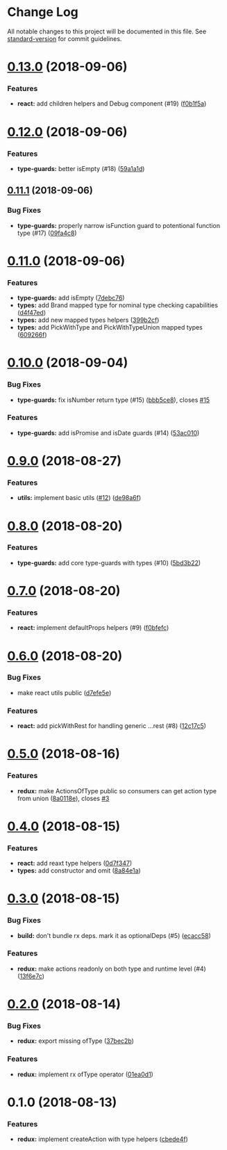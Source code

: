 # Change Log

All notable changes to this project will be documented in this file. See [standard-version](https://github.com/conventional-changelog/standard-version) for commit guidelines.

<a name="0.13.0"></a>

# [0.13.0](https://www.github.com/Hotell/rex-tils/compare/v0.12.0...v0.13.0) (2018-09-06)

### Features

- **react:** add children helpers and Debug component (#19) ([f0b1f5a](https://www.github.com/Hotell/rex-tils/commit/f0b1f5a))

<a name="0.12.0"></a>

# [0.12.0](https://www.github.com/Hotell/rex-tils/compare/v0.11.1...v0.12.0) (2018-09-06)

### Features

- **type-guards:** better isEmpty (#18) ([59a1a1d](https://www.github.com/Hotell/rex-tils/commit/59a1a1d))

<a name="0.11.1"></a>

## [0.11.1](https://www.github.com/Hotell/rex-tils/compare/v0.11.0...v0.11.1) (2018-09-06)

### Bug Fixes

- **type-guards:** properly narrow isFunction guard to potentional function type (#17) ([09fa4c8](https://www.github.com/Hotell/rex-tils/commit/09fa4c8))

<a name="0.11.0"></a>

# [0.11.0](https://www.github.com/Hotell/rex-tils/compare/v0.10.0...v0.11.0) (2018-09-06)

### Features

- **type-guards:** add isEmpty ([7debc76](https://www.github.com/Hotell/rex-tils/commit/7debc76))
- **types:** add Brand mapped type for nominal type checking capabilities ([d4f47ed](https://www.github.com/Hotell/rex-tils/commit/d4f47ed))
- **types:** add new mapped types helpers ([399b2cf](https://www.github.com/Hotell/rex-tils/commit/399b2cf))
- **types:** add PickWithType and PickWithTypeUnion mapped types ([609266f](https://www.github.com/Hotell/rex-tils/commit/609266f))

<a name="0.10.0"></a>

# [0.10.0](https://www.github.com/Hotell/rex-tils/compare/v0.9.0...v0.10.0) (2018-09-04)

### Bug Fixes

- **type-guards:** fix isNumber return type (#15) ([bbb5ce8](https://www.github.com/Hotell/rex-tils/commit/bbb5ce8)), closes [#15](https://www.github.com/Hotell/rex-tils/issues/15)

### Features

- **type-guards:** add isPromise and isDate guards (#14) ([53ac010](https://www.github.com/Hotell/rex-tils/commit/53ac010))

<a name="0.9.0"></a>

# [0.9.0](https://github.com/Hotell/rex-tils/compare/v0.8.0...v0.9.0) (2018-08-27)

### Features

- **utils:** implement basic utils ([#12](https://github.com/Hotell/rex-tils/issues/12)) ([de98a6f](https://github.com/Hotell/rex-tils/commit/de98a6f))

<a name="0.8.0"></a>

# [0.8.0](https://www.github.com/Hotell/rex-tils/compare/v0.7.0...v0.8.0) (2018-08-20)

### Features

- **type-guards:** add core type-guards with types (#10) ([5bd3b22](https://www.github.com/Hotell/rex-tils/commit/5bd3b22))

<a name="0.7.0"></a>

# [0.7.0](https://www.github.com/Hotell/rex-tils/compare/v0.6.0...v0.7.0) (2018-08-20)

### Features

- **react:** implement defaultProps helpers (#9) ([f0bfefc](https://www.github.com/Hotell/rex-tils/commit/f0bfefc))

<a name="0.6.0"></a>

# [0.6.0](https://www.github.com/Hotell/rex-tils/compare/v0.5.0...v0.6.0) (2018-08-20)

### Bug Fixes

- make react utils public ([d7efe5e](https://www.github.com/Hotell/rex-tils/commit/d7efe5e))

### Features

- **react:** add pickWithRest for handling generic ...rest (#8) ([12c17c5](https://www.github.com/Hotell/rex-tils/commit/12c17c5))

<a name="0.5.0"></a>

# [0.5.0](https://www.github.com/Hotell/rex-tils/compare/v0.4.0...v0.5.0) (2018-08-16)

### Features

- **redux:** make ActionsOfType public so consumers can get action type from union ([8a0118e](https://www.github.com/Hotell/rex-tils/commit/8a0118e)), closes [#3](https://www.github.com/Hotell/rex-tils/issues/3)

<a name="0.4.0"></a>

# [0.4.0](https://www.github.com/Hotell/rex-tils/compare/v0.3.0...v0.4.0) (2018-08-15)

### Features

- **react:** add reaxt type helpers ([0d7f347](https://www.github.com/Hotell/rex-tils/commit/0d7f347))
- **types:** add constructor and omit ([8a84e1a](https://www.github.com/Hotell/rex-tils/commit/8a84e1a))

<a name="0.3.0"></a>

# [0.3.0](https://www.github.com/Hotell/rex-tils/compare/v0.2.0...v0.3.0) (2018-08-15)

### Bug Fixes

- **build:** don't bundle rx deps. mark it as optionalDeps (#5) ([ecacc58](https://www.github.com/Hotell/rex-tils/commit/ecacc58))

### Features

- **redux:** make actions readonly on both type and runtime level (#4) ([13f6e7c](https://www.github.com/Hotell/rex-tils/commit/13f6e7c))

<a name="0.2.0"></a>

# [0.2.0](https://www.github.com/Hotell/rex-tils/compare/v0.1.0...v0.2.0) (2018-08-14)

### Bug Fixes

- **redux:** export missing ofType ([37bec2b](https://www.github.com/Hotell/rex-tils/commit/37bec2b))

### Features

- **redux:** implement rx ofType operator ([01ea0d1](https://www.github.com/Hotell/rex-tils/commit/01ea0d1))

<a name="0.1.0"></a>

# 0.1.0 (2018-08-13)

### Features

- **redux:** implement createAction with type helpers ([cbede4f](https://www.github.com/Hotell/rex-tils/commit/cbede4f))
